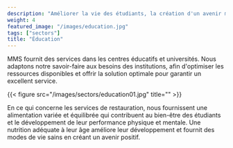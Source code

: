 ```yaml
---
description: "Améliorer la vie des étudiants, la création d'un avenir meilleur"
weight: 4
featured_image: "/images/education.jpg"
tags: ["sectors"]
title: "Éducation"
---
```

MMS fournit des services dans les centres éducatifs et universités. Nous adaptons notre savoir-faire aux besoins des institutions, afin d'optimiser les ressources disponibles et offrir la solution optimale pour garantir un excellent service.

{{< figure src="/images/sectors/education01.jpg" title="" >}}

En ce qui concerne les services de restauration, nous fournissent une alimentation variée et équilibrée qui contribuent au bien-être des étudiants et le développement de leur performance physique et mentale. Une nutrition adéquate à leur âge améliore leur développement et fournit des modes de vie sains en créant un avenir positif.

